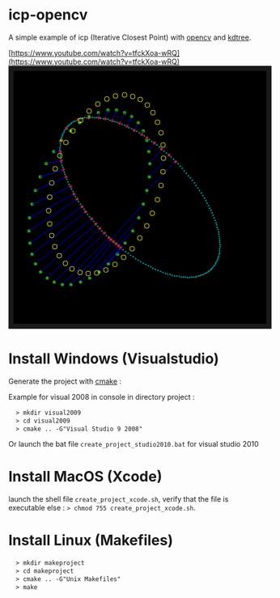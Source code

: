 icp-opencv 
==========

A simple example of icp (Iterative Closest Point) with [opencv](http://opencv.org/) and [kdtree](https://code.google.com/p/kdtree/).

[https://www.youtube.com/watch?v=tfckXoa-wRQ](https://www.youtube.com/watch?v=tfckXoa-wRQ)
<a href="https://www.youtube.com/watch?v=tfckXoa-wRQ?feature=player_embedded&v=YOUTUBE_VIDEO_ID_HERE
" target="_blank"><img src="image.png" 
alt="IMAGE ALT TEXT HERE" width="500" height="500" border="10" /></a>


Install Windows (Visualstudio)
=========

Generate the project with [cmake](http://www.cmake.org/) :

Example for visual 2008 in console in directory project :
 
      > mkdir visual2009
      > cd visual2009
      > cmake .. -G"Visual Studio 9 2008"

Or launch the bat file `create_project_studio2010.bat` for visual studio 2010

Install MacOS (Xcode)
=========

launch the shell file `create_project_xcode.sh`, verify that the file is executable else : `> chmod 755 create_project_xcode.sh`.

Install Linux (Makefiles)
=========

      > mkdir makeproject
      > cd makeproject
      > cmake .. -G"Unix Makefiles"
      > make


